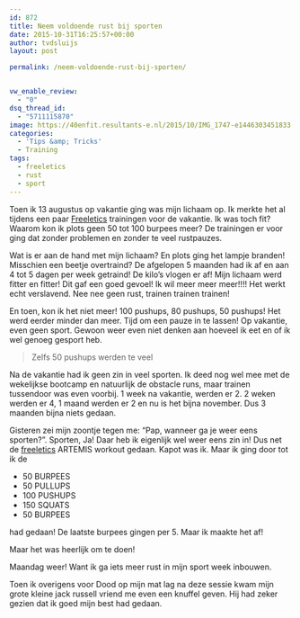 ```yaml
---
id: 872
title: Neem voldoende rust bij sporten
date: 2015-10-31T16:25:57+00:00
author: tvdsluijs
layout: post

permalink: /neem-voldoende-rust-bij-sporten/


vw_enable_review:
  - "0"
dsq_thread_id:
  - "5711115870"
image: https://40enfit.resultants-e.nl/2015/10/IMG_1747-e1446303451833.jpg
categories:
  - 'Tips &amp; Tricks'
  - Training
tags:
  - freeletics
  - rust
  - sport
---
```

Toen ik 13 augustus op vakantie ging was mijn lichaam op. Ik merkte het al tijdens een paar [Freeletics](https://www.freeletics.com/r/6595686) trainingen voor de vakantie. Ik was toch fit? Waarom kon ik plots geen 50 tot 100 burpees meer? De trainingen er voor ging dat zonder problemen en zonder te veel rustpauzes.<!--more-->

Wat is er aan de hand met mijn lichaam? En plots ging het lampje branden! Misschien een beetje overtraind? De afgelopen 5 maanden had ik af en aan 4 tot 5 dagen per week getraind! De kilo’s vlogen er af! Mijn lichaam werd fitter en fitter! Dit gaf een goed gevoel! Ik wil meer meer meer!!!! Het werkt echt verslavend. Nee nee geen rust, trainen trainen trainen!

En toen, kon ik het niet meer! 100 pushups, 80 pushups, 50 pushups! Het werd eerder minder dan meer. Tijd om een pauze in te lassen! Op vakantie, even geen sport. Gewoon weer even niet denken aan hoeveel ik eet en of ik wel genoeg gesport heb.

> Zelfs 50 pushups werden te veel

Na de vakantie had ik geen zin in veel sporten. Ik deed nog wel mee met de wekelijkse bootcamp en natuurlijk de obstacle runs, maar trainen tussendoor was even voorbij. 1 week na vakantie, werden er 2. 2 weken werden er 4, 1 maand werden er 2 en nu is het bijna november. Dus 3 maanden bijna niets gedaan.

Gisteren zei mijn zoontje tegen me: “Pap, wanneer ga je weer eens sporten?”. Sporten, Ja! Daar heb ik eigenlijk wel weer eens zin in! Dus net de [freeletics](https://www.freeletics.com/r/6595686) ARTEMIS workout gedaan. Kapot was ik. Maar ik ging door tot ik de

  * 50 BURPEES
  * 50 PULLUPS
  * 100 PUSHUPS
  * 150 SQUATS
  * 50 BURPEES

had gedaan! De laatste burpees gingen per 5. Maar ik maakte het af!

Maar het was heerlijk om te doen!

Maandag weer! Want ik ga iets meer rust in mijn sport week inbouwen.

Toen ik overigens voor Dood op mijn mat lag na deze sessie kwam mijn grote kleine jack russell vriend me even een knuffel geven. Hij had zeker gezien dat ik goed mijn best had gedaan.